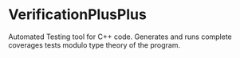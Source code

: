 # VerificationPlusPlus
Automated Testing tool for C++ code. Generates and runs complete coverages tests modulo type theory of the program.

